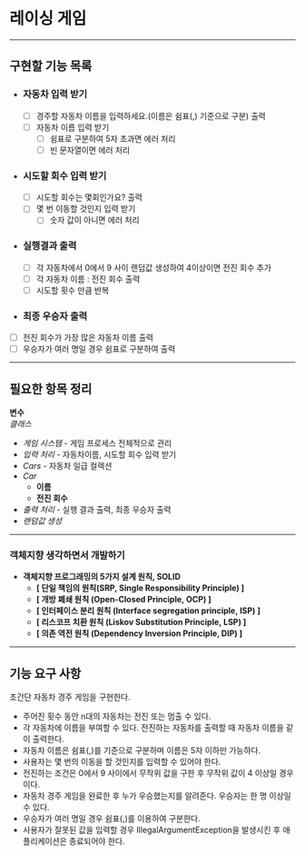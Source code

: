 # 레이싱 게임
*****
## 구현할 기능 목록

- ### 자동차 입력 받기
  - [ ] 경주할 자동차 이름을 입력하세요.(이름은 쉼표(,) 기준으로 구분) 출력
  - [ ] 자동차 이름 입력 받기
    - [ ] 쉼표로 구분하여 5자 초과면 에러 처리
    - [ ] 빈 문자열이면 에러 처리

- ### 시도할 회수 입력 받기
  - [ ] 시도할 회수는 몇회인가요? 출력
  - [ ] 몇 번 이동할 것인지 입력 받기
    - [ ] 숫자 값이 아니면 에러 처리

- ### 실행결과 출력
  - [ ] 각 자동차에서 0에서 9 사이 랜덤값 생성하여 4이상이면 전진 회수 추가
  - [ ] 각 자동차 이름 : 전진 회수 출력
  - [ ] 시도할 횟수 만큼 반복

- ### 최종 우승자 출력
- [ ] 전진 회수가 가장 많은 자동차 이름 출력
- [ ] 우승자가 여러 명일 경우 쉼표로 구분하여 출력

****

## 필요한 항목 정리
**변수**  
*클래스*

- *게임 시스템* - 게임 프로세스 전체적으로 관리
- *입력 처리* - 자동차이름, 시도할 회수 입력 받기
- *Cars* - 자동차 일급 컬렉션
- *Car*
  - **이름**
  - **전진 회수**
- *출력 처리* - 실행 결과 출력, 최종 우승자 출력
- *랜덤값 생성*


****

### 객체지향 생각하면서 개발하기
- ****객체지향 프로그래밍의 5가지 설계 원칙, SOLID****
  - ****[ 단일 책임의 원칙(SRP, Single Responsibility Principle) ]****
  - ****[ 개방 폐쇄 원칙 (Open-Closed Principle, OCP) ]****
  - ****[ 인터페이스 분리 원칙 (Interface segregation principle, ISP) ]****
  - ****[ 리스코프 치환 원칙 (Liskov Substitution Principle, LSP) ]****
  - ****[ 의존 역전 원칙 (Dependency Inversion Principle, DIP) ]****
****
## 기능 요구 사항

초간단 자동차 경주 게임을 구현한다.

- 주어진 횟수 동안 n대의 자동차는 전진 또는 멈출 수 있다.
- 각 자동차에 이름을 부여할 수 있다. 전진하는 자동차를 출력할 때 자동차 이름을 같이 출력한다.
- 자동차 이름은 쉼표(,)를 기준으로 구분하며 이름은 5자 이하만 가능하다.
- 사용자는 몇 번의 이동을 할 것인지를 입력할 수 있어야 한다.
- 전진하는 조건은 0에서 9 사이에서 무작위 값을 구한 후 무작위 값이 4 이상일 경우이다.
- 자동차 경주 게임을 완료한 후 누가 우승했는지를 알려준다. 우승자는 한 명 이상일 수 있다.
- 우승자가 여러 명일 경우 쉼표(,)를 이용하여 구분한다.
- 사용자가 잘못된 값을 입력할 경우 IllegalArgumentException을 발생시킨 후 애플리케이션은 종료되어야 한다.